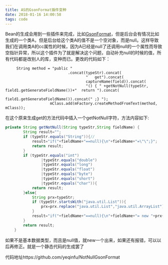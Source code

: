 ```yaml
---
title: AS的GsonFormat插件变种
date: 2018-01-16 14:00:58
tags: code
---
```




Bean的生成会用到一些插件来完成，比如[GsonFormat](https://github.com/zzz40500/GsonFormat)，但是后台会有情况比如生成的一个类A，但是后台给这个类A的值不是一个空对象，而是null。这样导致我们在调用类A的cc属性的时候，因为A已经是null了还调用null的一个属性而导致空指针异常，所以这个插件为了就是解决这个问题，自动补充null的时候的值，所有代码都是改别人的库，变种而已。更改的代码如下：

```
     String method = "public "
                            .concat(typeStr).concat(
                                    "   get").concat(
                                    captureName(field)).concat(
                                    "() { " +getNotNull(typeStr, field1.getGenerateFieldName())+"  return ").concat(
                                    field1.getGenerateFieldName()).concat(" ;} ");
                    mClass.add(mFactory.createMethodFromText(method, mClass));
```



在这个原来生成get的方法代码中插入一个getNotNull字符，方法内容如下:

```java
private String getNotNull(String typeStr,String fieldName) {
        String result="";
        if (typeStr.equals("String")){//
            result="if("+fieldName+"==null){\n"+fieldName+"=\"\";}";
            return result;
        }
        if (typeStr.equals("int")
                |typeStr.equals("double")
                |typeStr.equals("long")
                |typeStr.equals("float")
                |typeStr.equals("byte")
                |typeStr.equals("short")
                |typeStr.equals("char")){
            return result;
        }else{
            String prx=typeStr;
            if (typeStr.startsWith("java.util.List")){
                prx=prx.replace("java.util.List","java.util.ArrayList");
            }
            result="if("+fieldName+"==null){\n"+fieldName+"= new "+prx+"();}";
        }
        return result;
    }

```



如果不是基本数据类型，而且是null值，就new一个出来，如果还有报错，可以以后再修正。就是一个静态代码的生成罢了

代码地址https://github.com/yeqinfu/NotNullGsonFormat











